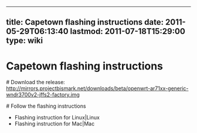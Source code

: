 
---
title: Capetown flashing instructions
date: 2011-05-29T06:13:40
lastmod: 2011-07-18T15:29:00
type: wiki
---
Capetown flashing instructions
==============================

\# Download the release:\
http://mirrors.projectbismark.net/downloads/beta/openwrt-ar71xx-generic-wndr3700v2-jffs2-factory.img

\# Follow the flashing instructions

-   <link>Flashing instruction for Linux|Linux</link>
-   <link>Flashing instruction for Mac|Mac</link>

